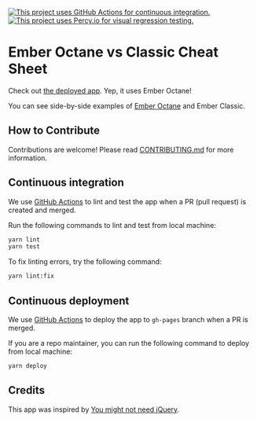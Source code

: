 [![This project uses GitHub Actions for continuous integration.](https://github.com/ember-learn/ember-octane-vs-classic-cheat-sheet/workflows/CI/CD/badge.svg)](https://github.com/ember-learn/ember-octane-vs-classic-cheat-sheet/actions?query=workflow%3ACI%2FCD)
[![This project uses Percy.io for visual regression testing.](https://percy.io/static/images/percy-badge.svg)](https://percy.io/Ember/ember-octane-vs-classic-cheat-sheet)

# Ember Octane vs Classic Cheat Sheet

Check out [the deployed app](https://ember-learn.github.io/ember-octane-vs-classic-cheat-sheet/). Yep, it uses Ember Octane!

You can see side-by-side examples of [Ember Octane](https://emberjs.com/editions/octane) and Ember Classic.


## How to Contribute

Contributions are welcome! Please read [CONTRIBUTING.md](CONTRIBUTING.md) for more information.


## Continuous integration

We use [GitHub Actions](.github/workflows/ci-cd.yml) to lint and test the app when a PR (pull request) is created and merged.

Run the following commands to lint and test from local machine:

```bash
yarn lint
yarn test
```

To fix linting errors, try the following command:

```bash
yarn lint:fix
```


## Continuous deployment

We use [GitHub Actions](.github/workflows/ci-cd.yml) to deploy the app to `gh-pages` branch when a PR is merged.

If you are a repo maintainer, you can run the following command to deploy from local machine:

```bash
yarn deploy
```


## Credits

This app was inspired by [You might not need jQuery](http://youmightnotneedjquery.com/).
